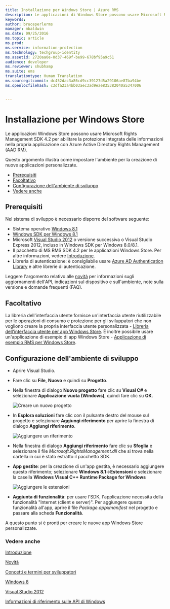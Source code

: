 ```yaml
---
title: Installazione per Windows Store | Azure RMS
description: Le applicazioni di Windows Store possono usare Microsoft Rights Management SDK 4.2 per abilitare la protezione integrata delle informazioni nell&quot;applicazione.
keywords: 
author: bruceperlerms
manager: mbaldwin
ms.date: 09/25/2016
ms.topic: article
ms.prod: 
ms.service: information-protection
ms.technology: techgroup-identity
ms.assetid: 2720aa0e-0d37-469f-be99-678bf95a9c51
audience: developer
ms.reviewer: shubhamp
ms.suite: ems
translationtype: Human Translation
ms.sourcegitcommit: dc452dac3a86cd9cc39127d5a29106ae87ba94be
ms.openlocfilehash: c3dfa23a4bb03aec3ad9eae835382040a5347006


---
```


# <a name="windows-store-setup"></a>Installazione per Windows Store

Le applicazioni Windows Store possono usare Microsoft Rights Management SDK 4.2 per abilitare la protezione integrata delle informazioni nella propria applicazione con Azure Active Directory Rights Management (AAD RM).

Questo argomento illustra come impostare l'ambiente per la creazione di nuove applicazioni personalizzate.

-   [Prerequisiti](#prerequisites)
-   [Facoltativo](#optional)
-   [Configurazione dell'ambiente di sviluppo](#configuring-your-development-environment)
-   [Vedere anche](#see-also)

## <a name="prerequisites"></a>Prerequisiti


Nel sistema di sviluppo è necessario disporre del software seguente:

-   Sistema operativo [Windows 8.1](http://windows.microsoft.com/en-US/windows-8/meet)
-   [Windows SDK per Windows 8.1](https://msdn.microsoft.com/windows/desktop/bg162891.aspx)
-   Microsoft [Visual Studio 2012](http://www.microsoft.com/visualstudio/eng/products/visual-studio-overview) o versione successiva o Visual Studio Express 2012, incluso in Windows SDK per Windows 8.0/8.1.
-   Il pacchetto di MS RMS SDK 4.2 per le applicazioni Windows Store. Per altre informazioni, vedere [Introduzione](get-started.md).
-   Libreria di autenticazione: è consigliabile usare [Azure AD Authentication Library](https://msdn.microsoft.com/en-us/library/jj573266.aspx) e altre librerie di autenticazione.

Leggere l'argomento relativo alle [novità](release-notes.md) per informazioni sugli aggiornamenti dell'API, indicazioni sul dispositivo e sull'ambiente, note sulla versione e domande frequenti (FAQ).

## <a name="optional"></a>Facoltativo

La libreria dell'interfaccia utente fornisce un'interfaccia utente riutilizzabile per le operazioni di consumo e protezione per gli sviluppatori che non vogliono creare la propria interfaccia utente personalizzata - [Libreria dell'interfaccia utente per app Windows Store](https://github.com/AzureAD/rms-sdk-ui-for-windowsstore). È inoltre possibile usare un'applicazione di esempio di app Windows Store - [Applicazione di esempio RMS per Windows Store](https://github.com/AzureADSamples/rms-samples-for-windowsstore).

## <a name="configuring-your-development-environment"></a>Configurazione dell'ambiente di sviluppo


-   Aprire Visual Studio.
-   Fare clic su **File**, **Nuovo** e quindi su **Progetto**.
-   Nella finestra di dialogo **Nuovo progetto** fare clic su **Visual C\#** e selezionare **Applicazione vuota (Windows)**, quindi fare clic su **OK**.

    ![Creare un nuovo progetto](../media/winrtsetup-newproj.png)

-   In **Esplora soluzioni** fare clic con il pulsante destro del mouse sul progetto e selezionare **Aggiungi riferimento** per aprire la finestra di dialogo **Aggiungi riferimento**.

    ![Aggiungere un riferimento](../media/winrtsetup-addref.png)

-   Nella finestra di dialogo **Aggiungi riferimento** fare clic su **Sfoglia** e selezionare il file *Microsoft.RightsManagement.dll* che si trova nella cartella in cui è stato estratto il pacchetto SDK.
-   **App gestite**: per la creazione di un'app gestita, è necessario aggiungere questo riferimento; selezionare **Windows 8.1**-&gt;**Estensioni** e selezionare la casella **Windows Visual C++ Runtime Package for Windows**

    ![Aggiungere le estensioni](../media/winrtsetup-refmngr.png)

-   **Aggiunta di funzionalità**: per usare l'SDK, l'applicazione necessita della funzionalità "Internet (client e server)". Per aggiungere questa funzionalità all'app, aprire il file *Package.appxmanifest* nel progetto e passare alla scheda **Funzionalità**.

A questo punto si è pronti per creare le nuove app Windows Store personalizzate.

### <a name="see-also"></a>Vedere anche

[Introduzione](get-started.md)

[Novità](release-notes.md)

[Concetti e termini per sviluppatori](core-concepts.md)

[Windows 8](http://windows.microsoft.com/en-US/windows-8/meet)

[Visual Studio 2012](http://www.microsoft.com/visualstudio/eng/products/visual-studio-overview)

[Informazioni di riferimento sulle API di Windows](https://msdn.microsoft.com/library/dn891914.aspx)



<!--HONumber=Nov16_HO1-->


